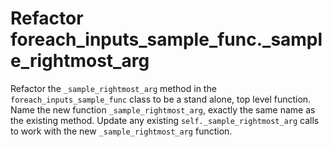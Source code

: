 # Refactor foreach_inputs_sample_func._sample_rightmost_arg

Refactor the `_sample_rightmost_arg` method in the `foreach_inputs_sample_func` class to be a stand alone, top level function.
Name the new function `_sample_rightmost_arg`, exactly the same name as the existing method.
Update any existing `self._sample_rightmost_arg` calls to work with the new `_sample_rightmost_arg` function.

